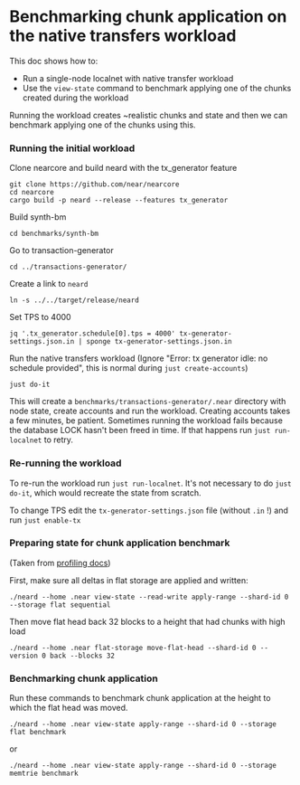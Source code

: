 # Benchmarking chunk application on the native transfers workload

This doc shows how to:
* Run a single-node localnet with native transfer workload
* Use the `view-state` command to benchmark applying one of the chunks created during the workload

Running the workload creates ~realistic chunks and state and then we can benchmark applying one of the chunks using this.

### Running the initial workload

Clone nearcore and build neard with the tx_generator feature
```shell
git clone https://github.com/near/nearcore
cd nearcore
cargo build -p neard --release --features tx_generator
```

Build synth-bm
```shell
cd benchmarks/synth-bm
```

Go to transaction-generator
```shell
cd ../transactions-generator/
```

Create a link to `neard`
```shell
ln -s ../../target/release/neard
```

Set TPS to 4000
```shell
jq '.tx_generator.schedule[0].tps = 4000' tx-generator-settings.json.in | sponge tx-generator-settings.json.in
```

Run the native transfers workload (Ignore "Error: tx generator idle: no schedule provided", this is normal during `just create-accounts`)
```shell
just do-it
```

This will create a `benchmarks/transactions-generator/.near` directory with node state, create accounts and run the workload.
Creating accounts takes a few minutes, be patient.
Sometimes running the workload fails because the database LOCK hasn't been freed in time. If that happens run `just run-localnet` to retry.

### Re-running the workload

To re-run the workload run `just run-localnet`. It's not necessary to do `just do-it`, which would recreate the state from scratch.

To change TPS edit the `tx-generator-settings.json` file (without `.in` !) and run `just enable-tx`

### Preparing state for chunk application benchmark

(Taken from [profiling docs](profiling.md))

First, make sure all deltas in flat storage are applied and written:

```shell
./neard --home .near view-state --read-write apply-range --shard-id 0 --storage flat sequential
```

Then move flat head back 32 blocks to a height that had chunks with high load
```shell
./neard --home .near flat-storage move-flat-head --shard-id 0 --version 0 back --blocks 32
```

### Benchmarking chunk application

Run these commands to benchmark chunk application at the height to which the flat head was moved.

```shell
./neard --home .near view-state apply-range --shard-id 0 --storage flat benchmark
```

or

```shell
./neard --home .near view-state apply-range --shard-id 0 --storage memtrie benchmark
```
